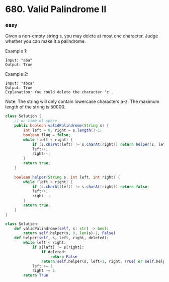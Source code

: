 # 680. Valid Palindrome II
### easy
Given a non-empty string s, you may delete at most one character. Judge whether you can make it a palindrome.

Example 1:

```
Input: "aba"
Output: True
```

Example 2:

```
Input: "abca"
Output: True
Explanation: You could delete the character 'c'.
```

Note:
The string will only contain lowercase characters a-z. The maximum length of the string is 50000.

```Java
class Solution {
    // on time o1 space
    public boolean validPalindrome(String s) {
        int left = 0, right = s.length()-1;
        boolean flag = false;
        while (left < right) {
            if (s.charAt(left) != s.charAt(right)) return helper(s, left+1, right) || helper(s, left, right-1);
            left++;
            right--;
        }
        return true;
    }
    
    boolean helper(String s, int left, int right) {
        while (left < right) {
            if (s.charAt(left) != s.charAt(right)) return false;
            left++;
            right--;
        }
        return true;
    }
}
```

```python
class Solution:
    def validPalindrome(self, s: str) -> bool:
        return self.helper(s, 0, len(s)-1, False)
    def helper(self, s, left, right, deleted):
        while left < right:
            if s[left] != s[right]:
                if deleted:
                    return False
                return self.helper(s, left+1, right, True) or self.helper(s, left, right-1, True)
            left += 1
            right -= 1
        return True
```